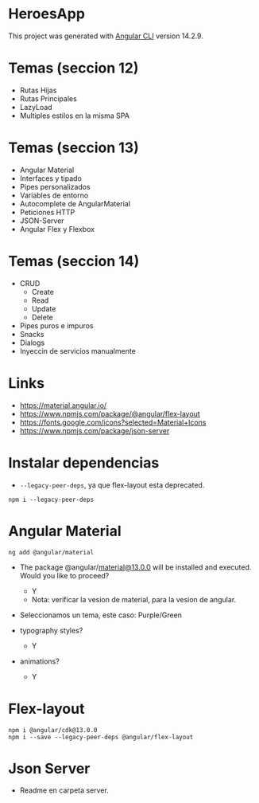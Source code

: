 # HeroesApp

This project was generated with [Angular CLI](https://github.com/angular/angular-cli) version 14.2.9.

# Temas (seccion 12)

* Rutas Hijas
* Rutas Principales
* LazyLoad
* Multiples estilos en la misma SPA

# Temas (seccion 13)

* Angular Material
* Interfaces y tipado
* Pipes personalizados
* Variables de entorno
* Autocomplete de AngularMaterial
* Peticiones HTTP
* JSON-Server
* Angular Flex y Flexbox

# Temas (seccion 14)

* CRUD
    * Create
    * Read
    * Update
    * Delete
* Pipes puros e impuros
* Snacks
* Dialogs
* Inyeccin de servicios manualmente

# Links

* https://material.angular.io/
* https://www.npmjs.com/package/@angular/flex-layout
* https://fonts.google.com/icons?selected=Material+Icons
* https://www.npmjs.com/package/json-server

# Instalar dependencias

* ``--legacy-peer-deps``, ya que flex-layout esta deprecated.

```
npm i --legacy-peer-deps
```

# Angular Material

```
ng add @angular/material
```

* The package @angular/material@13.0.0 will be installed and executed. Would you like to proceed?
    * Y
    * Nota: verificar la vesion de material, para la vesion de angular.

* Seleccionamos un tema, este caso: Purple/Green

* typography styles?
    * Y

* animations?
    * Y

# Flex-layout

```
npm i @angular/cdk@13.0.0
npm i --save --legacy-peer-deps @angular/flex-layout
```

# Json Server

* Readme en carpeta server.